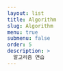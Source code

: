 ```yaml
---
layout: list
title: Algorithm
slug: Algorithm
menu: true
submenu: false
order: 5
description: >
  알고리즘 연습
---
```

